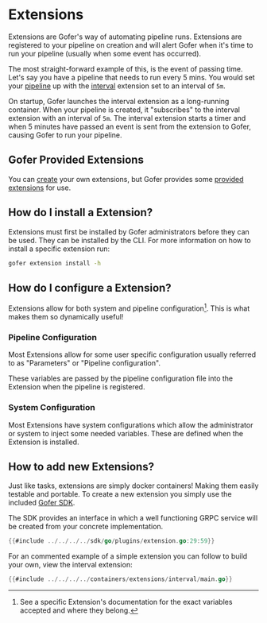 # Extensions

Extensions are Gofer's way of automating pipeline runs. Extensions are registered to your pipeline on creation and will alert Gofer when it's time to run your pipeline (usually when some event has occurred).

The most straight-forward example of this, is the event of passing time. Let's say you have a pipeline that needs to run every 5 mins. You would set your [pipeline](../pipeline_configuration/README.md) up with the [interval](./provided/interval.md) extension set to an interval of `5m`.

On startup, Gofer launches the interval extension as a long-running container. When your pipeline is created, it "subscribes" to the interval extension with an interval of `5m`. The interval extension starts a timer and when 5 minutes have passed an event is sent from the extension to Gofer, causing Gofer to run your pipeline.

## Gofer Provided Extensions

You can [create](#how-to-add-new-extensions) your own extensions, but Gofer provides some [provided extensions](./provided/README.md) for use.

## How do I install a Extension?

Extensions must first be installed by Gofer administrators before they can be used. They can be installed by the CLI. For more information on how to install a specific extension run:

```bash
gofer extension install -h
```

## How do I configure a Extension?

Extensions allow for both system and pipeline configuration[^1]. This is what makes them so dynamically useful!

### Pipeline Configuration

Most Extensions allow for some user specific configuration usually referred to as "Parameters" or "Pipeline configuration".

These variables are passed by the pipeline configuration file into the Extension when the pipeline is registered.

### System Configuration

Most Extensions have system configurations which allow the administrator or system to inject some needed variables. These are defined when the Extension is installed.

[^1]: See a specific Extension's documentation for the exact variables accepted and where they belong.

## How to add new Extensions?

Just like tasks, extensions are simply docker containers! Making them easily testable and portable. To create a new extension you simply use the included [Gofer SDK](https://pkg.go.dev/github.com/clintjedwards/gofer/sdk).

The SDK provides an interface in which a well functioning GRPC service will be created from your concrete implementation.

```go
{{#include ../../../../sdk/go/plugins/extension.go:29:59}}
```

For an commented example of a simple extension you can follow to build your own, view the interval extension:

```go
{{#include ../../../../containers/extensions/interval/main.go}}
```

